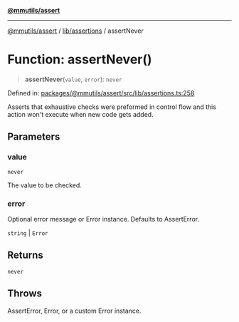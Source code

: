 [**@mmutils/assert**](../../../README.md)

***

[@mmutils/assert](../../../modules.md) / [lib/assertions](../README.md) / assertNever

# Function: assertNever()

> **assertNever**(`value`, `error`): `never`

Defined in: [packages/@mmutils/assert/src/lib/assertions.ts:258](https://github.com/mastermind-0xff/-mm-monorepo/blob/3e4b2477717eab2e4a04b9b069db2113414b3f32/packages/@mmutils/assert/src/lib/assertions.ts#L258)

Asserts that exhaustive checks were preformed in control flow and this action
won't execute when new code gets added.

## Parameters

### value

`never`

The value to be checked.

### error

Optional error message or Error instance. Defaults to
AssertError.

`string` | `Error`

## Returns

`never`

## Throws

AssertError, Error, or a custom Error instance.
